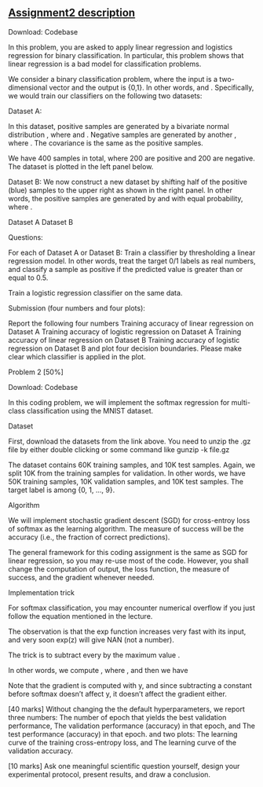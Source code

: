 ## [Assignment2 description](https://github.com/XXX3CCC/Machine-Learning/blob/main/C2/Coding%20Assignment%202.pdf)

Download: Codebase

In this problem, you are asked to apply linear regression and logistics regression for binary classification. In particular, this problem shows that linear regression is a bad model for classification problems.

We consider a binary classification problem, where the input is a two-dimensional vector and the output is {0,1}. In other words,  and . Specifically, we would train our classifiers on the following two datasets:

Dataset A: 

In this dataset, positive samples are generated by a bivariate normal distribution , where  and . Negative samples are generated by another , where . The covariance is the same as the positive samples. 

We have 400 samples in total, where 200 are positive and 200 are negative. The dataset is plotted in the left panel below. 

Dataset B: We now construct a new dataset by shifting half of the positive (blue) samples to the upper right as shown in the right panel. In other words, the positive samples are generated by  and  with equal probability, where .




Dataset A
Dataset B



Questions: 

For each of Dataset A or Dataset B:
Train a classifier by thresholding a linear regression model. In other words, treat the target 0/1 labels as real numbers, and classify a sample as positive if the predicted value is greater than or equal to 0.5.  

Train a logistic regression classifier on the same data.


Submission (four numbers and four plots): 

Report the following four numbers
Training accuracy of linear regression on Dataset A 
Training accuracy of logistic regression on Dataset A
Training accuracy of linear regression on Dataset B
Training accuracy of logistic regression on Dataset B
and plot four decision boundaries. Please make clear which classifier is applied in the plot. 
 



Problem 2 [50%]

Download: Codebase

In this coding problem, we will implement the softmax regression for multi-class classification using the MNIST dataset. 

Dataset

First, download the datasets from the link above. You need to unzip the .gz file by either double clicking or some command like gunzip -k file.gz

The dataset contains 60K training samples, and 10K test samples. Again, we split 10K from the training samples for validation. In other words, we have 50K training samples, 10K validation samples, and 10K test samples. The target label is among {0, 1, …, 9}.

Algorithm

We will implement stochastic gradient descent (SGD) for cross-entroy loss of softmax as the learning algorithm. The measure of success will be the accuracy (i.e., the fraction of correct predictions).

The general framework for this coding assignment is the same as SGD for linear regression, so you may re-use most of the code. However, you shall change the computation of output, the loss function, the measure of success, and the gradient whenever needed. 


Implementation trick

For softmax classification, you may encounter numerical overflow if you just follow the equation mentioned in the lecture. 




The observation is that the exp function increases very fast with its input, and very soon exp(z) will give NAN (not a number). 

The trick is to subtract every  by the maximum value . 

In other words, we compute 
, where , and then we have



Note that the gradient is computed with y, and since subtracting a constant before softmax doesn’t affect y, it doesn’t affect the gradient either. 


[40 marks]
	Without changing the the default hyperparameters, we report three numbers: 
The number of epoch that yields the best validation performance,
The validation performance (accuracy) in that epoch, and
The test performance (accuracy) in that epoch. 
and two plots:
The learning curve of the training cross-entropy loss, and
The learning curve of the validation accuracy.


[10 marks]
Ask one meaningful scientific question yourself, design your experimental protocol, present results, and draw a conclusion. 
